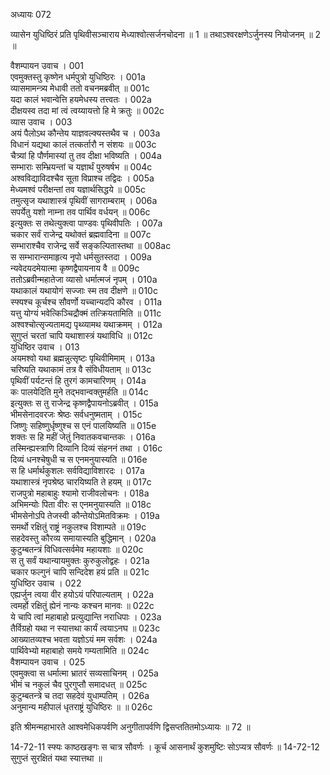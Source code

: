 अध्यायः 072

व्यासेन युधिष्ठिरं प्रति पृथिवीसञ्चाराय मेध्याश्वोत्सर्जनचोदना ॥ 1 ॥ तथाऽश्वरक्षणेऽर्जुनस्य नियोजनम् ॥ 2 ॥

वैशम्पायन उवाच ।	001  
एवमुक्तस्तु कृष्णेन धर्मपुत्रो युधिष्ठिरः ।	001a  
व्यासमामन्त्र्य मेधावी ततो वचनमब्रवीत् ॥	001c  
यदा कालं भवान्वेत्ति हयमेधस्य तत्त्वतः ।	002a  
दीक्षयस्व तदा मां त्वं त्वय्यायत्तो हि मे क्रतुः ॥	002c  
व्यास उवाच ।	003  
अयं पैलोऽथ कौन्तेय याज्ञवल्क्यस्तथैव च ।	003a  
विधानं यद्यथा कालं तत्कर्तारौ न संशयः ॥	003c  
चैत्र्यां हि पौर्णमास्यां तु तव दीक्षा भविष्यति ।	004a  
सम्भाराः सम्भ्रियन्तां च यज्ञार्थं पुरुषर्षभ ॥	004c  
अश्वविद्याविदश्चैव सूता विप्राश्च तद्विदः ।	005a  
मेध्यमश्वं परीक्षन्तां तव यज्ञार्थसिद्धये ॥	005c  
तमुत्सृज यथाशास्त्रं पृथिवीं सागराम्बराम् ।	006a  
सपर्येतु यशो नाम्ना तव पार्थिव वर्धयन् ॥	006c  
इत्युक्तः स तथेत्युक्त्वा पाण्डवः पृथिवीपतिः ।	007a  
चकार सर्वं राजेन्द्र यथोक्तं ब्रह्मवादिना ॥	007c  
सम्भाराश्चैव राजेन्द्र सर्वे सङ्कल्पितास्तथा ॥	008ac  
स सम्भारान्समाहृत्य नृपो धर्मसुतस्तदा ।	009a  
न्यवेदयदमेयात्मा कृष्णद्वैपायनाय वै ॥	009c  
ततोऽब्रवीन्महातेजा व्यासो धर्मात्मजं नृपम् ।	010a  
यथाकालं यथायोगं सज्जाः स्म तव दीक्षणे ॥	010c  
स्फ्यश्च कूर्चश्च सौवर्णो यच्चान्यदपि कौरव ।	011a  
यत्तु योग्यं भवेत्किञ्चिद्रौक्मं तत्क्रियतामिति ॥	011c  
अश्वश्चोत्सृज्यतामद्य पृथ्व्यामथ यथाक्रमम् ।	012a  
सुगुप्तं चरतां चापि यथाशास्त्रं यथाविधि ॥	012c  
युधिष्ठिर उवाच ।	013  
अयमश्वो यथा ब्रह्मन्नुत्सृष्टः पृथिवीमिमाम् ।	013a  
चरिष्यति यथाकामं तत्र वै संविधीयताम् ॥	013c  
पृथिवीं पर्यटन्तं हि तुरगं कामचारिणम् ।	014a  
कः पालयेदिति मुने तद्भवान्वक्तुमर्हति ॥	014c  
इत्युक्तः स तु राजेन्द्र कृष्णद्वैपायनोऽब्रवीत् ।	015a  
भीमसेनादवरजः श्रेष्ठः सर्वधनुष्मताम् ।	015c  
जिष्णुः सहिष्णुर्धृष्णुश्च स एनं पालयिष्यति ॥	015e  
शक्तः स हि महीं जेतुं निवातकवचान्तकः ।	016a  
तस्मिन्ह्यस्त्राणि दिव्यानि दिव्यं संहननं तथा ।	016c  
दिव्यं धनश्चेषुधी च स एनमनुयास्यति ॥	016e  
स हि धर्मार्थकुशलः सर्वविद्याविशारदः ।	017a  
यथाशास्त्रं नृपश्रेष्ठ चारयिष्यति ते हयम् ॥	017c  
राजपुत्रो महाबाहुः श्यामो राजीवलोचनः ।	018a  
अभिमन्योः पिता वीरः स एनमनुयास्यति ॥	018c  
भीमसेनोऽपि तेजस्वी कौन्तेयोऽमितविक्रमः ।	019a  
समर्थो रक्षितुं राष्ट्रं नकुलश्च विशाम्पते ॥	019c  
सहदेवस्तु कौरव्य समायास्यति बुद्धिमान् ।	020a  
कुटुम्बतन्त्रं विधिवत्सर्वमेव महायशाः ॥	020c  
स तु सर्वं यथान्यायमुक्तः कुरुकुलोद्वहः ।	021a  
चकार फल्गुनं चापि सन्दिदेश हयं प्रति ॥	021c  
युधिष्ठिर उवाच ।	022  
एह्यर्जुन त्वया वीर हयोऽयं परिपाल्यताम् ।	022a  
त्वमर्हो रक्षितुं ह्येनं नान्यः कश्चन मानवः ॥	022c  
ये चापि त्वां महाबाहो प्रत्युद्यान्ति नराधिपाः ।	023a  
तैर्विग्रहो यथा न स्यात्तथा कार्यं त्वयाऽनघ ॥	023c  
आख्यातव्यश्च भवता यज्ञोऽयं मम सर्वशः ।	024a  
पार्थिवेभ्यो महाबाहो समये गम्यतामिति ॥	024c  
वैशम्पायन उवाच ।	025  
एवमुक्त्वा स धर्मात्मा भ्रातरं सव्यसाचिनम् ।	025a  
भीमं च नकुलं चैव पुरगुप्तौ समादधत् ॥	025c  
कुटुम्बतन्त्रे च तदा सहदेवं युधाम्पतिम् ।	026a  
अनुमान्य महीपालं धृतराष्ट्रं युधिष्ठिरः ॥ ॥	026c  

इति श्रीमन्महाभारते आश्वमेधिकपर्वणि अनुगीतापर्वणि द्विसप्ततितमोऽध्यायः ॥ 72 ॥

14-72-11 स्फ्यः काष्ठखङ्गः स चात्र सौवर्णः । कूर्च आसनार्थं कुशमुष्टिः सोऽप्यत्र सौवर्णः ॥ 14-72-12 सुगुप्तं सुरक्षितं यथा स्यात्तथा ॥
